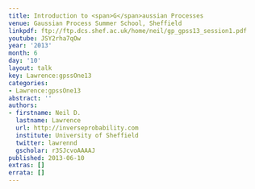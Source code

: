 ```yaml
---
title: Introduction to <span>G</span>aussian Processes
venue: Gaussian Process Summer School, Sheffield
linkpdf: ftp://ftp.dcs.shef.ac.uk/home/neil/gp_gpss13_session1.pdf
youtube: JSY2rha7qOw
year: '2013'
month: 6
day: '10'
layout: talk
key: Lawrence:gpssOne13
categories:
- Lawrence:gpssOne13
abstract: ''
authors:
- firstname: Neil D.
  lastname: Lawrence
  url: http://inverseprobability.com
  institute: University of Sheffield
  twitter: lawrennd
  gscholar: r3SJcvoAAAAJ
published: 2013-06-10
extras: []
errata: []
---
```

